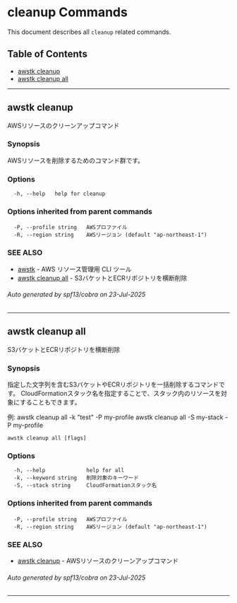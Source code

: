 # cleanup Commands

This document describes all `cleanup` related commands.

## Table of Contents

- [awstk cleanup](#awstk-cleanup)
- [awstk cleanup all](#awstk-cleanup-all)

---

## awstk cleanup

AWSリソースのクリーンアップコマンド

### Synopsis

AWSリソースを削除するためのコマンド群です。

### Options

```
  -h, --help   help for cleanup
```

### Options inherited from parent commands

```
  -P, --profile string   AWSプロファイル
  -R, --region string    AWSリージョン (default "ap-northeast-1")
```

### SEE ALSO

* [awstk](README.md)	 - AWS リソース管理用 CLI ツール
* [awstk cleanup all](cleanup.md#awstk-cleanup-all)	 - S3バケットとECRリポジトリを横断削除

###### Auto generated by spf13/cobra on 23-Jul-2025

---

## awstk cleanup all

S3バケットとECRリポジトリを横断削除

### Synopsis

指定した文字列を含むS3バケットやECRリポジトリを一括削除するコマンドです。
CloudFormationスタック名を指定することで、スタック内のリソースを対象にすることもできます。

例:
  awstk cleanup all -k "test" -P my-profile
  awstk cleanup all -S my-stack -P my-profile

```
awstk cleanup all [flags]
```

### Options

```
  -h, --help             help for all
  -k, --keyword string   削除対象のキーワード
  -S, --stack string     CloudFormationスタック名
```

### Options inherited from parent commands

```
  -P, --profile string   AWSプロファイル
  -R, --region string    AWSリージョン (default "ap-northeast-1")
```

### SEE ALSO

* [awstk cleanup](cleanup.md)	 - AWSリソースのクリーンアップコマンド

###### Auto generated by spf13/cobra on 23-Jul-2025

---

